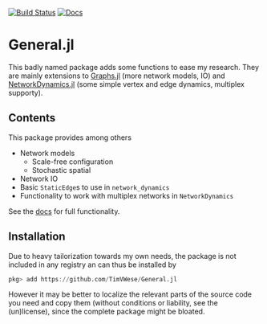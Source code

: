 [![Build Status](https://github.com/General.jl/actions/workflows/CI.yml/badge.svg?branch=master)](https://github.com/TimVWese/General.jl/actions/workflows/CI.yml?query=branch%3Amaster)
[![Docs](https://img.shields.io/badge/docs-dev-blue.svg)](https://timvwese.github.io/General.jl/dev/)

# General.jl

This badly named package adds some functions to ease my research.
They are mainly extensions to [Graphs.jl](https://github.com/JuliaGraphs/Graphs.jl) (more network models, IO) and [NetworkDynamics.jl](https://github.com/PIK-ICoNe/NetworkDynamics.jl) (some simple vertex and edge dynamics, multiplex supporty).

## Contents
This package provides among others

* Network models
  * Scale-free configuration
  * Stochastic spatial
* Network IO
* Basic `StaticEdge`s to use in `network_dynamics`
* Functionality to work with multiplex networks in `NetworkDynamics`

See the [docs](https://timvwese.github.io/General.jl/dev/) for full functionality.

## Installation

Due to heavy tailorization towards my own needs, the package is not included in any registry an can thus be installed by 

```julia
pkg> add https://github.com/TimVWese/General.jl
```
However it may be better to localize the relevant parts of the source code you need and copy them (without conditions or liability, see the (un)license), since the complete package might be bloated.
